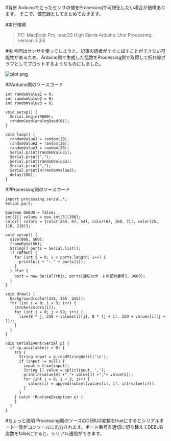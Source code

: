 <!-- title:ArduinoとProcessingでシリアル通信をする簡易例 -->
#背景
Arduinoでとったセンサの値をProcessingで可視化したい場合が結構あります。
そこで、備忘録としてまとめておきます。

#実行環境
> PC: MacBook Pro, macOS High Sierra
> Arduino: Uno
> Processing: version 3.3.6

#例
今回はセンサを使ってしまうと、記事の読者がすぐに試すことができない可能性があるため、Arduino側で生成した乱数をProcessing側で取得して折れ線グラフとしてプロットするようなものにしました。

![plot.png](./images/f828f30f-7bbd-e654-401d-691d2cd601bc.png)


##Arduino側のソースコード
```c:RandomValue
int randomValue1 = 0;
int randomValue2 = 0;
int randomValue3 = 0;

void setup() {
  Serial.begin(9600);
  randomSeed(analogRead(0));
}

void loop() {
  randomValue1 = random(20);
  randomValue2 = random(20);
  randomValue3 = random(20);
  Serial.print(randomValue1);
  Serial.print(",");
  Serial.print(randomValue2);
  Serial.print(",");
  Serial.println(randomValue3);
  delay(100);
}
```

##Processing側のソースコード
```java:RandomValueGraph
import processing.serial.*;
Serial port;

boolean DEBUG = false;
int[][] values = new int[3][100];
color[] colors = {color(244, 67, 54), color(67, 160, 71), color(25, 118, 210)};

void setup() {
  size(800, 500);
  frameRate(50);
  String[] ports = Serial.list();
  if (DEBUG) {
    for (int i = 0; i < ports.length; i++) {
      println(i + ": " + ports[i]);
    }
  } else {
    port = new Serial(this, ports[適切なポートの配列番号], 9600);
  }
}

void draw() {
  background(color(255, 255, 255));
  for (int i = 0; i < 3; i++) {
    stroke(colors[i]);
    for (int j = 0; j < 99; j++) {
      line(8 * j, 250 + values[i][j], 8 * (j + 1), 250 + values[i][j + 1]);
    }
  }
}
  
void serialEvent(Serial p) {
  if (p.available() > 0) {
    try {
      String input = p.readStringUntil('\n');
      if (input != null) {
        input = trim(input);
        String [] value = split(input, ',');
        println(value[0] +","+ value[1] +","+ value[2]);
        for (int i = 0; i < 3; i++) {
          values[i] = append(subset(values[i], 1), int(value[i]));
        }
      }
    } catch (RuntimeException e) {
    }
  }
}
```

#ちょっと説明
Processing側のソースのDEBUG変数をtrueにするとシリアルポート一覧がコンソールに出力されます。ポート番号を適切に切り替えてDEBUG変数をfalseにすると、シリアル通信ができます。
